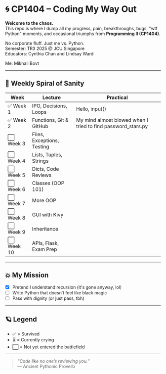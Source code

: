 # 🌀 CP1404 – Coding My Way Out

**Welcome to the chaos.**  
This repo is where I dump all my progress, pain, breakthroughs, bugs, "wtf Python" moments, and occasional triumphs from **Programming II (CP1404)**.

No corporate fluff. Just me vs. Python.  
Semester: TR3 2025 @ JCU Singapore  
Educators: Cynthia Chan and Lindsay Ward

Me: Mikhail Bovt

---

## 🔄 Weekly Spiral of Sanity

| Week | Lecture | Practical |
|------|---------|-----------|
| ✅ Week 1 | IPO, Decisions, Loops | Hello, input() |
| ✅ Week 2 | Functions, Git & GitHub | My mind almost blowed when I tried to find password_stars.py |
| ⬜ Week 3 | Files, Exceptions, Testing |  |
| ⬜ Week 4 | Lists, Tuples, Strings |  |
| ⬜ Week 5 | Dicts, Code Reviews |  |
| ⬜ Week 6 | Classes (OOP 101) |  |
| ⬜ Week 7 | More OOP |  |
| ⬜ Week 8 | GUI with Kivy |  |
| ⬜ Week 9 | Inheritance |  |
| ⬜ Week 10 | APIs, Flask, Exam Prep |  |

---

## 💥 My Mission

- [x] Pretend I understand recursion (it's gone anyway, lol)
- [ ] Write Python that doesn’t feel like black magic
- [ ] Pass with dignity (or just pass, tbh)

---

## 🪐 Legend

- ✅ = Survived
- ⏳ = Currently crying
- ⬜ = Not yet entered the battlefield
---

> _“Code like no one’s reviewing you.”_  
> — Ancient Pythonic Proverb
